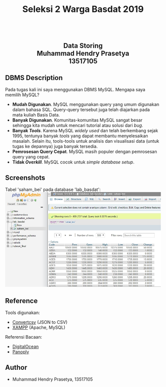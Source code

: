 <h1 align="center">
  <br>
  Seleksi 2 Warga Basdat 2019
  <br>
  <br>
</h1>

<h2 align="center">
  <br>
  Data Storing
  <br>
  Muhammad Hendry Prasetya
  <br>
  13517105
</h2>


## DBMS Description

Pada tugas kali ini saya menggunakan DBMS MySQL. Mengapa saya memilih MySQL?
- <b>Mudah Digunakan</b>. MySQL menggunakan query yang umum digunakan dalam bahasa SQL. Query-query tersebut juga telah diajarkan pada mata kuliah Basis Data. 
- <b>Banyak Digunakan</b>. Komunitas-komunitas MySQL sangat besar sehingga kita mudah untuk mencari tutorial atau solusi dari _bug_.
- <b>Banyak _Tools_</b>. Karena MySQL _widely used_ dan telah berkembang sejak 1995, tentunya banyak _tools_ yang dapat membantu menyelesaikan masalah. Selain itu, tools-tools untuk analisis dan visualisasi data (untuk tugas ke depannya) juga banyak tersedia.
- <b>Pemrosesan Query Cepat</b>. MySQL masih populer dengan pemrosesan query yang cepat.
- <b>Tidak _Overkill_</b>. MySQL cocok untuk _simple database setup_.

## Screenshots

Tabel 'saham_bei' pada database 'lab_basdat':
![pic](screenshots/table.jpg)

## Reference

Tools digunakan:<br>
- [Convertcsv](http://convertcsv.com/json-to-csv.htm) (JSON to CSV)<br>
- [XAMPP](https://www.apachefriends.org/index.html) (Apache, MySQL)

Referensi Bacaan:<br>
- [DigitalOcean](https://www.digitalocean.com/community/tutorials/sqlite-vs-mysql-vs-postgresql-a-comparison-of-relational-database-management-systems)<br>
- [Panoply](https://blog.panoply.io/mongodb-and-mysql)<br>

## Author

- Muhammad Hendry Prasetya, 13517105